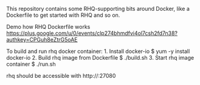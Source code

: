
This repository contains some RHQ-supporting bits around Docker, like a Dockerfile to get started with RHQ and so on.

Demo how RHQ Dockerfile works https://plus.google.com/u/0/events/clp274bhmdfvi4ol7csh2fd7n38?authkey=CPGuh8eZtrG5oAE

To build and run rhq docker container: 1. Install docker-io $ yum -y install docker-io 2. Build rhq image from Dockerfile $ ./build.sh 3. Start rhq image container $ ./run.sh

rhq should be accessible with http://:27080

